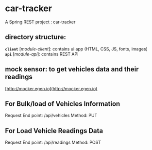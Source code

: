 # car-tracker
A Spring REST project : car-tracker

## directory structure:

**`client`** [*module-client*]: contains ui app (HTML, CSS, JS, fonts, images)      
**`api`** [*module-api*]: contains REST API

## mock sensor: to get vehicles data and their readings 
[http://mocker.egen.io](http://mocker.egen.io)

## For Bulk/load of Vehicles Information
Request End point: /api/vehicles  Method: PUT

## For Load Vehicle Readings Data
Request End point: /api/readings   Method: POST